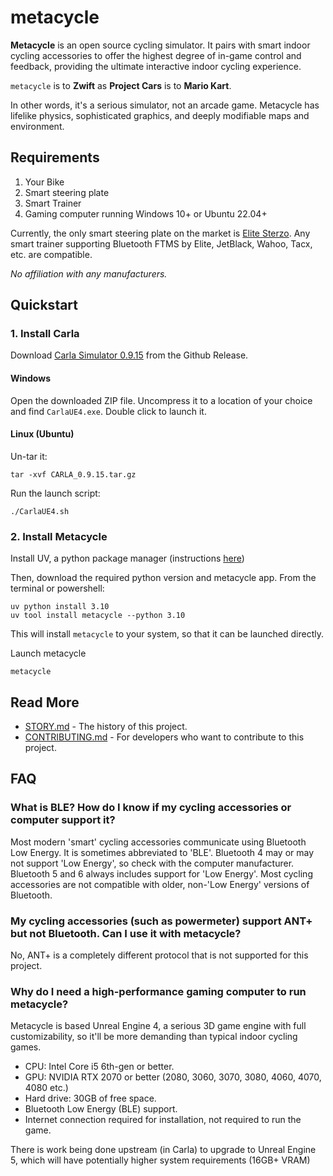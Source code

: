 # metacycle

**Metacycle** is an open source cycling simulator. It pairs with smart indoor cycling accessories to offer the highest degree of in-game control and feedback, providing the ultimate interactive indoor cycling experience.

`metacycle` is to **Zwift** as **Project Cars** is to **Mario Kart**.

In other words, it's a serious simulator, not an arcade game. Metacycle has lifelike physics, sophisticated graphics, and deeply modifiable maps and environment.


## Requirements

1. Your Bike
2. Smart steering plate
3. Smart Trainer
4. Gaming computer running Windows 10+ or Ubuntu 22.04+

Currently, the only smart steering plate on the market is [Elite Sterzo](https://www.elite-it.com/en/products/home-trainers/ecosystem-accessories/sterzo-smart). Any smart trainer supporting Bluetooth FTMS by Elite, JetBlack, Wahoo, Tacx, etc. are compatible.

*No affiliation with any manufacturers.*

## Quickstart

### 1. Install Carla

Download [Carla Simulator 0.9.15](https://github.com/carla-simulator/carla/releases/tag/0.9.15/) from the Github Release.

#### Windows

Open the downloaded ZIP file. Uncompress it to a location of your choice and find `CarlaUE4.exe`. Double click to launch it.

#### Linux (Ubuntu)

Un-tar it:
```
tar -xvf CARLA_0.9.15.tar.gz
```

Run the launch script:
```
./CarlaUE4.sh
```

### 2. Install Metacycle

Install UV, a python package manager (instructions [here](https://docs.astral.sh/uv/getting-started/installation/))

Then, download the required python version and metacycle app. From the terminal or powershell:
```
uv python install 3.10
uv tool install metacycle --python 3.10
```
This will install `metacycle` to your system, so that it can be launched directly.

Launch metacycle
```
metacycle
```

## Read More

+ [STORY.md](STORY.md) - The history of this project.
+ [CONTRIBUTING.md](CONTRIBUTING.md) - For developers who want to contribute to this project.

## FAQ

### What is BLE? How do I know if my cycling accessories or computer support it?

Most modern 'smart' cycling accessories communicate using Bluetooth Low Energy. It is sometimes abbreviated to 'BLE'. Bluetooth 4 may or may not support 'Low Energy', so check with the computer manufacturer. Bluetooth 5 and 6 always includes support for 'Low Energy'. Most cycling accessories are not compatible with older, non-'Low Energy' versions of Bluetooth.

### My cycling accessories (such as powermeter) support ANT+ but not Bluetooth. Can I use it with metacycle?

No, ANT+ is a completely different protocol that is not supported for this project.

### Why do I need a high-performance gaming computer to run metacycle?

Metacycle is based Unreal Engine 4, a serious 3D game engine with full customizability, so it'll be more demanding than typical indoor cycling games.

+ CPU: Intel Core i5 6th-gen or better.
+ GPU: NVIDIA RTX 2070 or better (2080, 3060, 3070, 3080, 4060, 4070, 4080 etc.)
+ Hard drive: 30GB of free space.
+ Bluetooth Low Energy (BLE) support.
+ Internet connection required for installation, not required to run the game.

There is work being done upstream (in Carla) to upgrade to Unreal Engine 5, which will have potentially higher system requirements (16GB+ VRAM)


